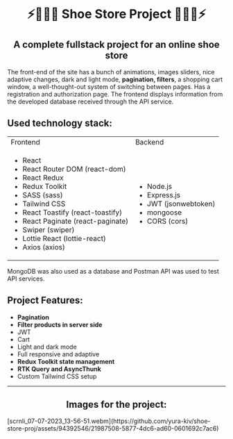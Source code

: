 <h1 align="center">⚡️👞👟🥾 Shoe Store Project 🥾👟👞⚡️</h1>
<h2 align="center">A complete fullstack project for an online shoe store</h2>
<p>The front-end of the site has a bunch of animations, images sliders, nice adaptive changes, dark and light mode, <b>pagination, filters</b>, a shopping cart window, a well-thought-out system of switching between pages. Has a registration and authorization page. The frontend displays information from the developed database received through the API service.</p>
<h2>Used technology stack:</h2>
<table>
  <tr>
    <td>Frontend</td>
    <td>Backend</td>
  </tr>
  <tr>
    <td><ul>
  <li>React</li>
  <li>React Router DOM (react-dom)</li>
  <li>React Redux</li>
  <li>Redux Toolkit</li>
  <li>SASS (sass)</li>
  <li>Tailwind CSS</li>
  <li>React Toastify (react-toastify)</li>
  <li>React Paginate (react-paginate)</li>
  <li>Swiper (swiper)</li>
  <li>Lottie React (lottie-react)</li>
  <li>Axios (axios)</li>
</ul></td>
    <td><ul>
  <li>Node.js</li>
  <li>Express.js</li>
  <li>JWT (jsonwebtoken)</li>
  <li>mongoose</li>
  <li>CORS (cors)</li>
</ul></td>
  </tr>
</table>
<p>MongoDB was also used as a database and Postman API was used to test API services.</p>
<h2>Project Features:</h2>
<ul>
  <li><b>Pagination</b></li>
  <li><b>Filter products in server side</b></li>
  <li>JWT</li>
  <li>Cart</li>
  <li>Light and dark mode</li>
  <li>Full responsive and adaptive</li>
  <li><b>Redux Toolkit state management</b></li>
  <li><b>RTK Query and AsyncThunk</b></li>
  <li>Custom Tailwind CSS setup</li>
</ul>
<hr>
<h2 align="center">Images for the project:</h2>
[scrnli_07-07-2023_13-56-51.webm](https://github.com/yura-kiv/shoe-store-proj/assets/94392546/21987508-5877-4dc6-ad60-0601692c7ac6)

